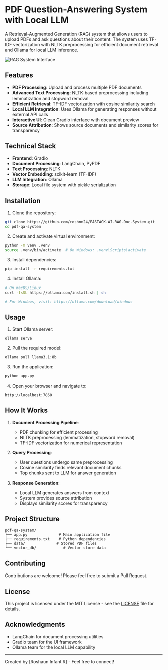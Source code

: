 # PDF Question-Answering System with Local LLM

A Retrieval-Augmented Generation (RAG) system that allows users to upload PDFs and ask questions about their content. The system uses TF-IDF vectorization with NLTK preprocessing for efficient document retrieval and Ollama for local LLM inference.

![RAG System Interface](interface_screenshot.png)

## Features

- **PDF Processing**: Upload and process multiple PDF documents
- **Advanced Text Processing**: NLTK-based preprocessing including lemmatization and stopword removal
- **Efficient Retrieval**: TF-IDF vectorization with cosine similarity search
- **Local LLM Integration**: Uses Ollama for generating responses without external API calls
- **Interactive UI**: Clean Gradio interface with document preview
- **Source Attribution**: Shows source documents and similarity scores for transparency

## Technical Stack

- **Frontend**: Gradio
- **Document Processing**: LangChain, PyPDF
- **Text Processing**: NLTK
- **Vector Embedding**: scikit-learn (TF-IDF)
- **LLM Integration**: Ollama
- **Storage**: Local file system with pickle serialization

## Installation

1. Clone the repository:
```bash
git clone https://github.com/roshnn24/FASTACK.AI-RAG-Doc-System.git
cd pdf-qa-system
```

2. Create and activate virtual environment:
```bash
python -m venv .venv
source .venv/bin/activate  # On Windows: .venv\Scripts\activate
```

3. Install dependencies:
```bash
pip install -r requirements.txt
```

4. Install Ollama:
```bash
# On macOS/Linux
curl -fsSL https://ollama.com/install.sh | sh

# For Windows, visit: https://ollama.com/download/windows
```

## Usage

1. Start Ollama server:
```bash
ollama serve
```

2. Pull the required model:
```bash
ollama pull llama3.1:8b
```

3. Run the application:
```bash
python app.py
```

4. Open your browser and navigate to:
```
http://localhost:7860
```

## How It Works

1. **Document Processing Pipeline**:
   - PDF chunking for efficient processing
   - NLTK preprocessing (lemmatization, stopword removal)
   - TF-IDF vectorization for numerical representation

2. **Query Processing**:
   - User questions undergo same preprocessing
   - Cosine similarity finds relevant document chunks
   - Top chunks sent to LLM for answer generation

3. **Response Generation**:
   - Local LLM generates answers from context
   - System provides source attribution
   - Displays similarity scores for transparency

## Project Structure

```
pdf-qa-system/
├── app.py              # Main application file
├── requirements.txt    # Python dependencies
├── data/              # Stored PDF files
└── vector_db/            # Vector store data
```

## Contributing

Contributions are welcome! Please feel free to submit a Pull Request.

## License

This project is licensed under the MIT License - see the [LICENSE](LICENSE) file for details.

## Acknowledgments

- LangChain for document processing utilities
- Gradio team for the UI framework
- Ollama team for the local LLM capability

---
Created by [Roshaun Infant R] - Feel free to connect!
